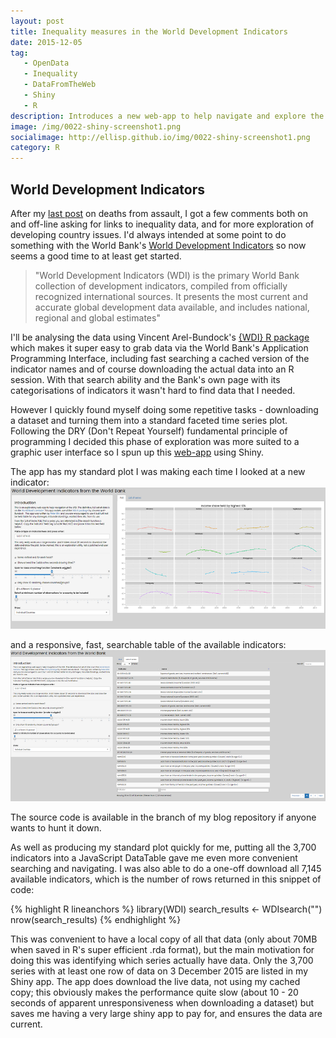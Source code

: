 ```yaml
---
layout: post
title: Inequality measures in the World Development Indicators
date: 2015-12-05
tag: 
   - OpenData
   - Inequality
   - DataFromTheWeb
   - Shiny
   - R
description: Introduces a new web-app to help navigate and explore the World Bank's World Development Indicators; and a one-off comparison of the inequality measures available in that collection.
image: /img/0022-shiny-screenshot1.png
socialimage: http://ellisp.github.io/img/0022-shiny-screenshot1.png
category: R
---
```

## World Development Indicators
After my [last post](http://ellisp.github.io/blog/2015/11/26/violent-deaths/) on deaths from assault, I got a few comments both on and off-line asking for links to inequality data, and for more exploration of developing country issues.  I'd always intended at some point to do something with the World Bank's [World Development Indicators](http://databank.worldbank.org/data/reports.aspx?source=world-development-indicators) so now seems a good time to at least get started.

> "World Development Indicators (WDI) is the primary World Bank collection of development indicators, compiled from officially recognized international sources. It presents the most current and accurate global development data available, and includes national, regional and global estimates"

I'll be analysing the data using Vincent Arel-Bundock's [{WDI} R package](https://cran.r-project.org/web/packages/WDI/index.html) which makes it super easy to grab data via the World Bank's Application Programming Interface, including fast searching a cached version of the indicator names and of course downloading the actual data into an R session.  With that search ability and the Bank's own page with its categorisations of indicators it wasn't hard to find data that I needed.  

However I quickly found myself doing some repetitive tasks - downloading a dataset and turning them into a standard faceted time series plot.  Following the DRY (Don't Repeat Yourself) fundamental principle of programming I decided this phase of exploration was more suited to a graphic user interface so I spun up this [web-app](https://ellisp.shinyapps.io/WorldDevelopmentIndicators) using Shiny.

The app has my standard plot I was making each time I looked at a new indicator:
[![screen1](/img/0022-shiny-screenshot1.png)](https://ellisp.shinyapps.io/WorldDevelopmentIndicators)

and a responsive, fast, searchable table of the available indicators:
![screen1](/img/0022-shiny-screenshot2.png)

The source code is available in the <source> branch of my blog repository if anyone wants to hunt it down.

As well as producing my standard plot quickly for me, putting all the 3,700 indicators into a JavaScript DataTable gave me even more convenient searching and navigating.  I was also able to do a one-off download all 7,145 available indicators, which is the number of rows returned in this snippet of code:

{% highlight R lineanchors %}
library(WDI)
search_results <- WDIsearch("")
nrow(search_results)
{% endhighlight %}

This was convenient to have a local copy of all that data (only about 70MB when saved in R's super efficient .rda format), but the main motivation for doing this was identifying which series actually have data.  Only the 3,700 series with at least one row of data on 3 December 2015 are listed in my Shiny app.  The app does download the live data, not using my cached copy; this obviously makes the performance quite slow (about 10 - 20 seconds of apparent unresponsiveness when downloading a dataset) but saves me having a very large shiny app to pay for, and ensures the data are current.

